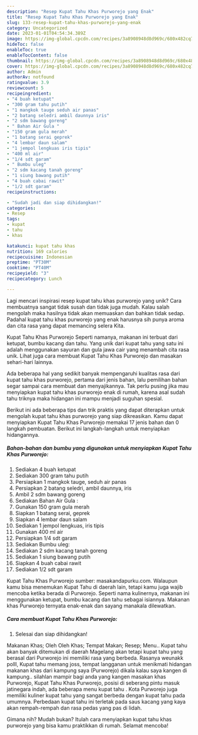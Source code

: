 ```yaml
---
description: "Resep Kupat Tahu Khas Purworejo yang Enak"
title: "Resep Kupat Tahu Khas Purworejo yang Enak"
slug: 133-resep-kupat-tahu-khas-purworejo-yang-enak
category: Uncategorized
date: 2023-01-01T04:54:34.389Z
image: https://img-global.cpcdn.com/recipes/3a8908948d8d969c/680x482cq70/kupat-tahu-khas-purworejo-foto-resep-utama.jpg
hideToc: false
enableToc: true
enableTocContent: false
thumbnail: https://img-global.cpcdn.com/recipes/3a8908948d8d969c/680x482cq70/kupat-tahu-khas-purworejo-foto-resep-utama.jpg
cover: https://img-global.cpcdn.com/recipes/3a8908948d8d969c/680x482cq70/kupat-tahu-khas-purworejo-foto-resep-utama.jpg
author: Admin
authorAv: notfound
ratingvalue: 3.9
reviewcount: 5
recipeingredient:
- "4 buah ketupat"
- "300 gram tahu putih"
- "1 mangkok tauge seduh air panas"
- "2 batang seledri ambil daunnya iris"
- "2 sdm bawang goreng"
- " Bahan Air Gula "
- "150 gram gula merah"
- "1 batang serai geprek"
- "4 lembar daun salam"
- "1 jempol lengkuas iris tipis"
- "400 ml air"
- "1/4 sdt garam"
- " Bumbu uleg"
- "2 sdm kacang tanah goreng"
- "1 siung bawang putih"
- "4 buah cabai rawit"
- "1/2 sdt garam"
recipeinstructions:

- "Sudah jadi dan siap dihidangkan!"
categories:
- Resep
tags:
- kupat
- tahu
- khas

katakunci: kupat tahu khas 
nutrition: 169 calories
recipecuisine: Indonesian
preptime: "PT30M"
cooktime: "PT40M"
recipeyield: "3"
recipecategory: Lunch

---
```





Lagi mencari inspirasi resep kupat tahu khas purworejo yang unik? Cara membuatnya sangat tidak susah dan tidak juga mudah. Kalau salah mengolah maka hasilnya tidak akan memuaskan dan bahkan tidak sedap. Padahal kupat tahu khas purworejo yang enak harusnya sih punya aroma dan cita rasa yang dapat memancing selera Kita.





Kupat Tahu Khas Purworejo Seperti namanya, makanan ini terbuat dari ketupat, bumbu kacang dan tahu. Yang unik dari kupat tahu yang satu ini adalah menggunakan sayuran dan gula jawa cair yang menambah cita rasa unik. Lihat juga cara membuat Kupat Tahu Khas Purworejo dan masakan sehari-hari lainnya.

Ada beberapa hal yang sedikit banyak mempengaruhi kualitas rasa dari kupat tahu khas purworejo, pertama dari jenis bahan, lalu pemilihan bahan segar sampai cara membuat dan menyajikannya. Tak perlu pusing jika mau menyiapkan kupat tahu khas purworejo enak di rumah, karena asal sudah tahu triknya maka hidangan ini mampu menjadi suguhan spesial.






Berikut ini ada beberapa tips dan trik praktis yang dapat diterapkan untuk mengolah kupat tahu khas purworejo yang siap dikreasikan. Kamu dapat menyiapkan Kupat Tahu Khas Purworejo memakai 17 jenis bahan dan 0 langkah pembuatan. Berikut ini langkah-langkah untuk menyiapkan hidangannya.

<!--inarticleads1-->

##### Bahan-bahan dan bumbu yang digunakan untuk menyiapkan Kupat Tahu Khas Purworejo:

1. Sediakan 4 buah ketupat
1. Sediakan 300 gram tahu putih
1. Persiapkan 1 mangkok tauge, seduh air panas
1. Persiapkan 2 batang seledri, ambil daunnya, iris
1. Ambil 2 sdm bawang goreng
1. Sediakan  Bahan Air Gula :
1. Gunakan 150 gram gula merah
1. Siapkan 1 batang serai, geprek
1. Siapkan 4 lembar daun salam
1. Sediakan 1 jempol lengkuas, iris tipis
1. Gunakan 400 ml air
1. Persiapkan 1/4 sdt garam
1. Sediakan  Bumbu uleg:
1. Sediakan 2 sdm kacang tanah goreng
1. Sediakan 1 siung bawang putih
1. Siapkan 4 buah cabai rawit
1. Sediakan 1/2 sdt garam


Kupat Tahu Khas Purworejo sumber: masakandapurku.com. Walaupun kamu bisa menemukan Kupat Tahu di daerah lain, tetapi kamu juga wajib mencoba ketika berada di Purworejo. Seperti nama kulinernya, makanan ini menggunakan ketupat, bumbu kacang dan tahu sebagai isiannya. Makanan khas Purworejo ternyata enak-enak dan sayang manakala dilewatkan. 

<!--inarticleads2-->

##### Cara membuat Kupat Tahu Khas Purworejo:


1. Selesai dan siap dihidangkan!

Makanan Khas; Oleh Oleh Khas; Tempat Makan; Resep; Menu.. Kupat tahu akan banyak ditemukan di daerah Magelang akan tetapi kupat tahu yang berasal dari Purworejo ini memiliki rasa yang berbeda. Rasanya weunakk polll, Kupat tahu memang joss, tempat langganan untuk menikmati hidangan makanan khas dari kampung saya (Purworejo) dikala kalau saya kangen di kampung.. silahlan mampir bagi anda yang kangen masakan khas Purworejo, Kupat Tahu Khas Purworejo, posisi di seberang pintu masuk jatinegara indah, ada beberapa menu kupat tahu . Kota Purworejo juga memiliki kuliner kupat tahu yang sangat berbeda dengan kupat tahu pada umumnya. Perbedaan kupat tahu ini terletak pada saus kacang yang kaya akan rempah-rempah dan rasa pedas yang pas di lidah. 

Gimana nih? Mudah bukan? Itulah cara menyiapkan kupat tahu khas purworejo yang bisa kamu praktikkan di rumah. Selamat mencoba!
